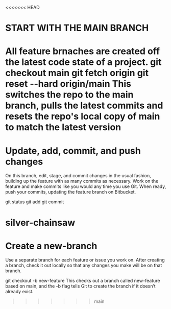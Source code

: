 <<<<<<< HEAD
# START WITH THE MAIN BRANCH
All feature brnaches are created off the latest code state of a project.
git checkout main
git fetch origin
git reset --hard origin/main
This switches the repo to the main branch, pulls the latest commits and resets the repo's local copy of main to match the latest version
=======
# Update, add, commit, and push changes

On this branch, edit, stage, and commit changes in the usual fashion, building up the feature with as many commits as necessary. Work on the feature and make commits like you would any time you use Git. When ready, push your commits, updating the feature branch on Bitbucket.

git status
git add <some-file>
git commit

# silver-chainsaw


# Create a new-branch
Use a separate branch for each feature or issue you work on. After creating a branch, check it out locally so that any changes you make will be on that branch.

git checkout -b new-feature
This checks out a branch called new-feature based on main, and the -b flag tells Git to create the branch if it doesn’t already exist.
>>>>>>> main
